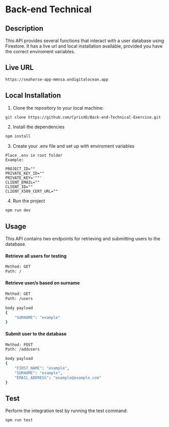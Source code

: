 # Back-end Technical

## Description

This API provides several functions that interact with a user database using Firestore. It has a live url and local installation available, provided you have the correct enviroment variables.

## Live URL

```bash
https://seahorse-app-mmnsa.ondigitalocean.app
```

## Local Installation

1. Clone the repository to your local machine:

```bash
git clone https://github.com/CyrisXD/Back-end-Technical-Exercise.git
```

2. Install the dependencies

```bash
npm install
```

3. Create your .env file and set up with enviroment variables

```text
Place .env in root folder
Example:

PROJECT_ID=""
PRIVATE_KEY_ID=""
PRIVATE_KEY='""'
CLIENT_EMAIL=""
CLIENT_ID=""
CLIENT_X509_CERT_URL=""
```

4. Run the project

```bash
npm run dev
```

## Usage

This API contains two endpoints for retrieving and submitting users to the database.

#### Retrieve all users for testing

```bash
Method: GET
Path: /
```

#### Retrieve user/s based on surname

```bash
Method: GET
Path: /users
```

```bash
body payload
{
    "SURNAME": "example"
}
```

#### Submit user to the database

```bash
Method: POST
Path: /addusers
```

```bash
body payload
{
    "FIRST_NAME": "example",
    "SURNAME": "example",
    "EMAIL_ADDRESS": "example@example.com"
}
```

## Test

Perform the integration test by running the test command:

```bash
npm run test
```
